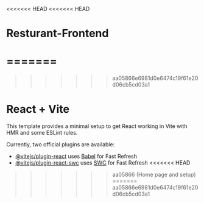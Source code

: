 <<<<<<< HEAD
<<<<<<< HEAD
# Resturant-Frontend
=======
=======
>>>>>>> aa05866e6981d0e6474c19f61e20d06cb5cd03a1
# React + Vite

This template provides a minimal setup to get React working in Vite with HMR and some ESLint rules.

Currently, two official plugins are available:

- [@vitejs/plugin-react](https://github.com/vitejs/vite-plugin-react/blob/main/packages/plugin-react/README.md) uses [Babel](https://babeljs.io/) for Fast Refresh
- [@vitejs/plugin-react-swc](https://github.com/vitejs/vite-plugin-react-swc) uses [SWC](https://swc.rs/) for Fast Refresh
<<<<<<< HEAD
>>>>>>> aa05866 (Home page and setup)
=======
>>>>>>> aa05866e6981d0e6474c19f61e20d06cb5cd03a1
